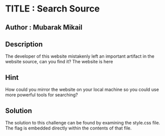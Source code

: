 # TITLE : Search Source 
## Author : Mubarak Mikail
## Description
The developer of this website mistakenly left an important artifact in the website source, can you find it?
The website is here
## Hint
How could you mirror the website on your local machine so you could use more powerful tools for searching?
## Solution
The solution to this challenge can be found by examining the style.css file. The flag is embedded directly within the contents of that file. 
